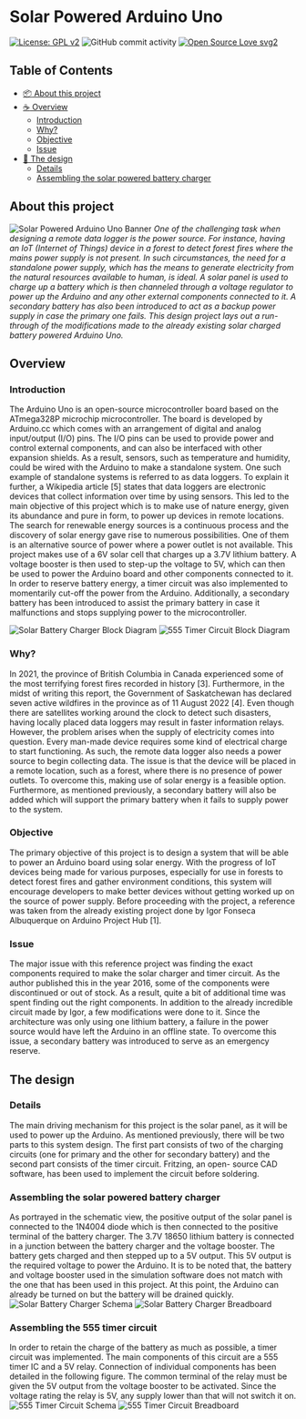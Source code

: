 # Solar Powered Arduino Uno

[![License: GPL v2](https://img.shields.io/badge/License-GPL_v2-blue.svg)](https://www.gnu.org/licenses/old-licenses/gpl-2.0.en.html)
![GitHub commit activity](https://img.shields.io/github/commit-activity/w/victorroz/Solar-Powered-Arduino-Uno?style=social)
[![Open Source Love svg2](https://badges.frapsoft.com/os/v2/open-source.svg?v=103)](https://github.com/ellerbrock/open-source-badges/)

## Table of Contents
- [:package: About this project](#about-this-project) 
- [:coffee: Overview](#overview)
    - [Introduction](#introduction)
    - [Why?](#why)
    - [Objective](#objective)
    - [Issue](#issue)
- [:art: The design](#the-design)
    - [Details](#details)
    - [Assembling the solar powered battery charger](#assembling-the-solar-powered-battery-charger)

## About this project
![Solar Powered Arduino Uno Banner](https://github.com/victorroz/Solar-Powered-Arduino-Uno/blob/main/images/Banner.png)
*One of the challenging task when designing a remote data logger is the power source. For instance, having an IoT (Internet of Things) device in a forest to detect forest fires where the mains power supply is not present. In such circumstances, the need for a standalone power supply, which has the means to generate electricity from the natural resources available to human, is ideal. A solar panel is used to charge up a battery which is then channeled through a voltage regulator to power up the Arduino and any other external components connected to it. A secondary battery has also been introduced to act as a backup power supply in case the primary one fails. This design project lays out a run-through of the modifications made to the already existing solar charged battery powered Arduino Uno.*

## Overview
### Introduction
The Arduino Uno is an open-source microcontroller board based on the ATmega328P microchip microcontroller. The board is developed by Arduino.cc which comes with an arrangement of digital and analog input/output (I/O) pins. The I/O pins can be used to provide power and control external components, and can also be interfaced with other expansion shields. As a result, sensors, such as temperature and humidity, could be wired with the Arduino to make a standalone system. One such example of standalone systems is referred to as data loggers. To explain it further, a Wikipedia article [5] states that data loggers are electronic devices that collect information over time by using sensors. This led to the main objective of this project which is to make use of nature energy, given its abundance and pure in form, to power up devices in remote locations. The search for renewable energy sources is a continuous process and the discovery of solar energy gave rise to numerous possibilities. One of them is an alternative source of power where a power outlet is not available. This project makes use of a 6V solar cell that charges up a 3.7V lithium battery. A voltage booster is then used to step-up the voltage to 5V, which can then be used to power the Arduino board and other components connected to it. In order to reserve battery energy, a timer circuit was also implemented to momentarily cut-off the power from the Arduino. Additionally, a secondary battery has been introduced to assist the primary battery in case it malfunctions and stops supplying power to the microcontroller.

![Solar Battery Charger Block Diagram](https://github.com/victorroz/Solar-Powered-Arduino-Uno/blob/cd2b4fa262351bdbf0899aed054e404ec7fb3325/images/Solar_Battery_Charger_Block_Diagram.jpg)
![555 Timer Circuit Block Diagram](https://github.com/victorroz/Solar-Powered-Arduino-Uno/blob/cd2b4fa262351bdbf0899aed054e404ec7fb3325/images/555_Timer_Circuit_Block_Diagram.jpg)

### Why?
In 2021, the province of British Columbia in Canada experienced some of the most terrifying forest fires recorded in history [3]. Furthermore, in the midst of writing this report, the Government of Saskatchewan has declared seven active wildfires in the province as of 11 August 2022 [4]. Even though there are satellites working around the clock to detect such disasters, having locally placed data loggers may result in faster information relays. However, the problem arises when the supply of electricity comes into question. Every man-made device requires some kind of electrical charge to start functioning. As such, the remote data logger also needs a power source to begin collecting data. The issue is that the device will be placed in a remote location, such as a forest, where there is no presence of power outlets. To overcome this, making use of solar energy is a feasible option. Furthermore, as mentioned previously, a secondary battery will also be added which will support the primary battery when it fails to supply power to the system.

### Objective
The primary objective of this project is to design a system that will be able to power an Arduino board using solar energy. With the progress of IoT devices being made for various purposes, especially for use in forests to detect forest fires and gather environment conditions, this system will encourage developers to make better devices without getting worked up on the source of power supply. Before proceeding with the project, a reference was taken from the already existing project done by Igor Fonseca Albuquerque on Arduino Project Hub [1]. 

### Issue
The major issue with this reference project was finding the exact components required to make the solar charger and timer circuit. As the author published this in the year 2016, some of the components were discontinued or out of stock. As a result, quite a bit of additional time was spent finding out the right components. In addition to the already incredible circuit made by Igor, a few modifications were done to it. Since the architecture was only using one lithium battery, a failure in the power source would have left the Arduino in an offline state. To overcome this issue, a secondary battery was introduced to serve as an emergency reserve.

## The design
### Details
The main driving mechanism for this project is the solar panel, as it will be used to power up the Arduino. As mentioned previously, there will be two parts to this system design. The first part consists of two of the charging circuits (one for primary and the other for secondary battery) and the second part consists of the timer circuit. Fritzing, an open- source CAD software, has been used to implement the circuit before soldering. 

### Assembling the solar powered battery charger
As portrayed in the schematic view, the positive output of the solar panel is connected to the 1N4004 diode which is then connected to the positive terminal of the battery charger. The 3.7V 18650 lithium battery is connected in a junction between the battery charger and the voltage booster. The battery gets charged and then stepped up to a 5V output. This 5V output is the required voltage to power the Arduino. It is to be noted that, the battery and voltage booster used in the simulation software does not match with the one that has been used in this project. At this point, the Arduino can already be turned on but the battery will be drained quickly.
![Solar Battery Charger Schema](https://github.com/victorroz/Solar-Powered-Arduino-Uno/blob/41abd65237ab0b2d51489c88349c46d8fc291eee/images/Solar_Battery_Charger_Schema.jpg)
![Solar Battery Charger Breadboard](https://github.com/victorroz/Solar-Powered-Arduino-Uno/blob/41abd65237ab0b2d51489c88349c46d8fc291eee/images/Solar_Battery_Charger_Breadboard.jpg)

### Assembling the 555 timer circuit
In order to retain the charge of the battery as much as possible, a timer circuit was implemented. The main components of this circuit are a 555 timer IC and a 5V relay. Connection of individual components has been detailed in the following figure. The common terminal of the relay must be given the 5V output from the voltage booster to be activated. Since the voltage rating the relay is 5V, any supply lower than that will not switch it on.
![555 Timer Circuit Schema](https://github.com/victorroz/Solar-Powered-Arduino-Uno/blob/41abd65237ab0b2d51489c88349c46d8fc291eee/images/555_Timer_Circuit_Schema.jpg)
![555 Timer Circuit Breadboard](https://github.com/victorroz/Solar-Powered-Arduino-Uno/blob/41abd65237ab0b2d51489c88349c46d8fc291eee/images/555_Timer_Circuit_Breadboard.jpg)